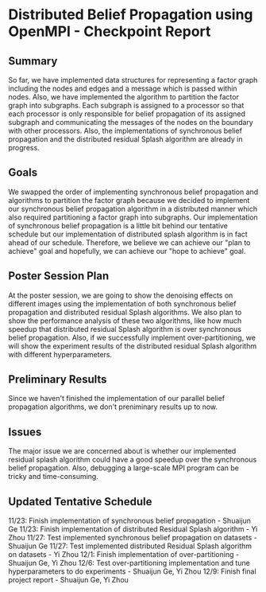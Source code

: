 # Distributed Belief Propagation using OpenMPI - Checkpoint Report

## Summary
So far, we have implemented data structures for representing a factor graph including the nodes and edges and a message which is passed within nodes. Also, we have implemented the algorithm to partition the factor graph into subgraphs. Each subgraph is assigned to a processor so that each processor is only responsible for belief propagation of its assigned subgraph and communicating the messages of the nodes on the boundary with other processors. Also, the implementations of synchronous belief propagation and the distributed residual Splash algorithm are already in progress.

## Goals
We swapped the order of implementing synchronous belief propagation and algorithms to partition the factor graph because we decided to implement our synchronous belief propagation algorithm in a distributed manner which also required partitioning a factor graph into subgraphs. Our implementation of synchronous belief propagation is a little bit behind our tentative schedule but our implementation of distributed splash algorithm is in fact ahead of our schedule. Therefore, we believe we can achieve our "plan to achieve" goal and hopefully, we can achieve our "hope to achieve" goal. 

## Poster Session Plan
At the poster session, we are going to show the denoising effects on different images using the implementation of both synchronous belief propagation and distributed residual Splash algorithms. We also plan to show the performance analysis of these two algorithms, like how much speedup that distributed residual Splash algorithm is over synchronous belief propagation. Also, if we successfully implement over-partitioning, we will show the experiment results of the distributed residual Splash algorithm with different hyperparameters.

## Preliminary Results
Since we haven't finished the implementation of our parallel belief propagation algorithms, we don't preniminary results up to now.

## Issues
The major issue we are concerned about is whether our implemented residual splash algorithm could have a good speedup over the synchronous belief propagation. Also, debugging a large-scale MPI program can be tricky and time-consuming. 

## Updated Tentative Schedule
11/23: Finish implementation of synchronous belief propagation - Shuaijun Ge
11/23: Finish implementation of distributed Residual Splash algorithm - Yi Zhou
11/27: Test implemented synchronous belief propagation on datasets - Shuaijun Ge
11/27: Test implemented distributed Residual Splash algorithm on datasets - Yi Zhou
12/1: Finish implementation of over-partitioning - Shuaijun Ge, Yi Zhou
12/6: Test over-partitioning implementation and tune hyperparameters to do experiments - Shuaijun Ge, Yi Zhou
12/9: Finish final project report - Shuaijun Ge, Yi Zhou


